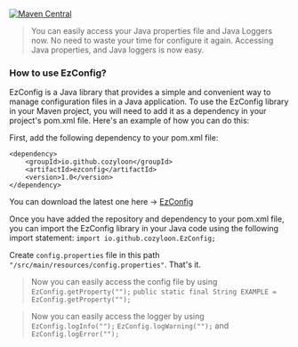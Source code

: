 [![Maven Central](https://img.shields.io/maven-central/v/io.github.cozyloon/ezconfig.svg?label=Maven%20Central)](https://search.maven.org/search?q=g:%22io.github.cozyloon%22%20AND%20a:%22ezconfig%22)


>You can easily access your Java properties file and Java Loggers now.
>No need to waste your time for configure it again.
>Accessing Java properties, and Java loggers is now easy.

### How to use EzConfig?

EzConfig is a Java library that provides a simple and convenient way to manage configuration files in a Java application. To use the EzConfig library in your Maven project, you will need to add it as a dependency in your project's pom.xml file. Here's an example of how you can do this:

First, add the following dependency to your pom.xml file:

```
<dependency>
    <groupId>io.github.cozyloon</groupId>
    <artifactId>ezconfig</artifactId>
    <version>1.0</version>
</dependency>
```
You can download the latest one here -> [EzConfig](https://mvnrepository.com/artifact/io.github.cozyloon/ezconfig)

Once you have added the repository and dependency to your pom.xml file, you can import the EzConfig library in your Java code using the following import statement:
`import io.github.cozyloon.EzConfig;`

Create `config.properties` file in this path `"/src/main/resources/config.properties"`. That's it. 

>Now you can easily access the config file by using `EzConfig.getProperty("");`
```public static final String EXAMPLE = EzConfig.getProperty("");```

>Now you can easily access the logger by using `EzConfig.logInfo("");` `EzConfig.logWarning("");` and `EzConfig.logError("");`


